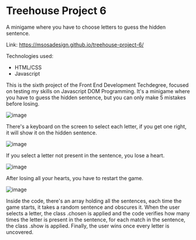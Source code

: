 # Treehouse Project 6
A minigame where you have to choose letters to guess the hidden sentence.

Link: https://msosadesign.github.io/treehouse-project-6/

Technologies used:
- HTML/CSS
- Javascript

This is the sixth project of the Front End Development Techdegree, focused on testing my skills on Javascript DOM Programming. It's a minigame where you have to guess the hidden sentence, but you can only make 5 mistakes before losing.

![image](https://github.com/msosadesign/treehouse-project-6/assets/59977013/e4be5ea2-b6a5-4b4b-bd24-72f03b6ab4b1)

There's a keyboard on the screen to select each letter, if you get one right, it will show it on the hidden sentence.

![image](https://github.com/msosadesign/treehouse-project-6/assets/59977013/7e851a4b-3f13-410d-a12b-15ee3d00b792)

If you select a letter not present in the sentence, you lose a heart.

![image](https://github.com/msosadesign/treehouse-project-6/assets/59977013/b1506d45-8900-4a71-a5c2-06f25cff46ad)

After losing all your hearts, you have to restart the game.

![image](https://github.com/msosadesign/treehouse-project-6/assets/59977013/b6dd71e0-c912-4c64-ae0c-e0bb53bd5ac2)

Inside the code, there's an array holding all the sentences, each time the game starts, it takes a random sentence and obscures it. When the user selects a letter, the class .chosen is applied and the code verifies how many times the letter is present in the sentence, for each match in the sentence, the class .show is applied. Finally, the user wins once every letter is uncovered.
